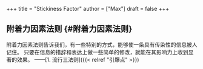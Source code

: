 +++
title = "Stickiness Factor"
author = ["Max"]
draft = false
+++

## 附着力因素法则 {#附着力因素法则}

附着力因素法则告诉我们，有一些特别的方式，能够使一条具有传染性的信息被人记住。
只要在信息的措辞和表达上做一些简单的修改，就能在其影响力上收到显著的效果。
——[1. 流行三法则]({{< relref "引爆点" >}})
